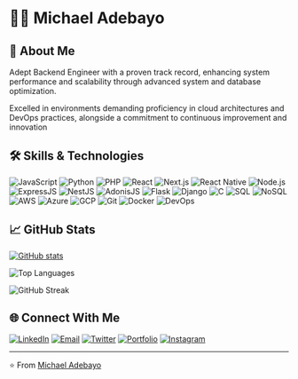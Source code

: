 # 👨‍💻 Michael Adebayo

## 👋 About Me
Adept Backend Engineer with a proven track record, enhancing system
performance and scalability through advanced system and database optimization.

Excelled in environments
demanding proficiency in cloud architectures and DevOps practices, alongside a
commitment to continuous improvement and innovation

## 🛠️ Skills & Technologies
![JavaScript](https://img.shields.io/badge/-JavaScript-F7DF1E?style=flat-square&logo=javascript&logoColor=black)
![Python](https://img.shields.io/badge/-Python-3776AB?style=flat-square&logo=python&logoColor=white)
![PHP](https://img.shields.io/badge/-PHP-777BB4?style=flat-square&logo=php&logoColor=white)
![React](https://img.shields.io/badge/-React-61DAFB?style=flat-square&logo=react&logoColor=black)
![Next.js](https://img.shields.io/badge/-Next.js-000000?style=flat-square&logo=next.js&logoColor=white)
![React Native](https://img.shields.io/badge/-React_Native-61DAFB?style=flat-square&logo=react&logoColor=black)
![Node.js](https://img.shields.io/badge/-Node.js-339933?style=flat-square&logo=node.js&logoColor=white)
![ExpressJS](https://img.shields.io/badge/-Express.js-000000?style=flat-square&logo=express&logoColor=white)
![NestJS](https://img.shields.io/badge/-NestJS-E0234E?style=flat-square&logo=nestjs&logoColor=white)
![AdonisJS](https://img.shields.io/badge/-AdonisJS-5A45FF?style=flat-square&logo=adonisjs&logoColor=white)
![Flask](https://img.shields.io/badge/-Flask-000000?style=flat-square&logo=flask&logoColor=white)
![Django](https://img.shields.io/badge/-Django-092E20?style=flat-square&logo=django&logoColor=white)
![C](https://img.shields.io/badge/-C-A8B9CC?style=flat-square&logo=c&logoColor=black)
![SQL](https://img.shields.io/badge/-SQL-4479A1?style=flat-square&logo=mysql&logoColor=white)
![NoSQL](https://img.shields.io/badge/-NoSQL-4DB33D?style=flat-square&logo=mongodb&logoColor=white)
![AWS](https://img.shields.io/badge/-AWS-232F3E?style=flat-square&logo=amazon-aws&logoColor=white)
![Azure](https://img.shields.io/badge/-Azure-0089D6?style=flat-square&logo=microsoft-azure&logoColor=white)
![GCP](https://img.shields.io/badge/-GCP-4285F4?style=flat-square&logo=google-cloud&logoColor=white)
![Git](https://img.shields.io/badge/-Git-F05032?style=flat-square&logo=git&logoColor=white)
![Docker](https://img.shields.io/badge/-Docker-2496ED?style=flat-square&logo=docker&logoColor=white)
![DevOps](https://img.shields.io/badge/-DevOps-FF5733?style=flat-square&logo=devops&logoColor=white)

## 📈 GitHub Stats

[![GitHub stats](https://github-readme-stats-one-tau-18.vercel.app/api?username=mikerock51&show_icons=true&theme=radical)](https://github.com/mikerock51/github-readme-stats)

![Top Languages](https://github-readme-stats-one-tau-18.vercel.app/api/top-langs/?username=mikerock51&layout=compact&theme=radical)

![GitHub Streak](https://github-readme-streak-stats.herokuapp.com/?user=mikerock51&theme=radical)

## 🌐 Connect With Me
[![LinkedIn](https://img.shields.io/badge/-LinkedIn-0077B5?style=flat-square&logo=linkedin&logoColor=white)](https://www.linkedin.com/in/michael-adebayo-637507251)
[![Email](https://img.shields.io/badge/-Email-D14836?style=flat-square&logo=gmail&logoColor=white)](mailto:mikerockmusic51@gmail.com)
[![Twitter](https://img.shields.io/badge/-Twitter-1DA1F2?style=flat-square&logo=twitter&logoColor=white)](https://twitter.com/Mike_Rock1)
[![Portfolio](https://img.shields.io/badge/-Portfolio-000000?style=flat-square&logo=react&logoColor=white)](https://mike-rock-pearl.vercel.app)
[![Instagram](https://img.shields.io/badge/-Instagram-E4405F?style=flat-square&logo=instagram&logoColor=white)](https://www.instagram.com/mike_rock_musick)

---

⭐️ From [Michael Adebayo](https://github.com/mikerock51)
